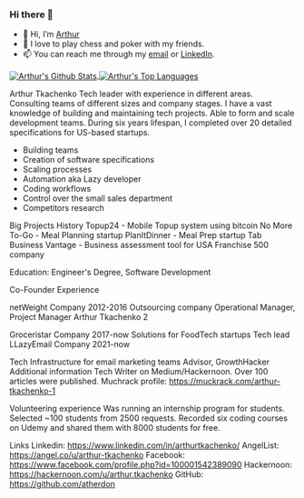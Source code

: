 ### Hi there 👋



- 👋 Hi, I’m [Arthur]()
- 💞️ I love to play chess and poker with my friends.
- 📫 You can reach me through my [email](arthur.tkachenko.netweight@gmail.com) or [LinkedIn](https://www.linkedin.com/in/arthurtkachenko/).


<a target=_blank href="https://github.com/atherdon">
  <img align="center" alt="Arthur's Github Stats" src="https://github-readme-stats.vercel.app/api?username=atherdon&show_icons=true&theme=github_dark&count_private=true&hide_border=true"/>
</a>

<a target=_blank href="https://github.com/atherdon">
  <img align="center" alt="Arthur's Top Languages" src="https://github-readme-stats.vercel.app/api/top-langs/?username=atherdon&theme=github_dark&layout=compact&hide=EJS&hide_border=true"/>
</a>



<!--
**atherdon/atherdon** is a ✨ _special_ ✨ repository because its `README.md` (this file) appears on your GitHub profile.

Here are some ideas to get you started:

- 🔭 I’m currently working on ...
- 🌱 I’m currently learning ...
- 👯 I’m looking to collaborate on ...
- 🤔 I’m looking for help with ...
- 💬 Ask me about ...
- 📫 How to reach me: ...
- 😄 Pronouns: ...
- ⚡ Fun fact: ...
-->



Arthur Tkachenko
Tech leader with experience in different areas. Consulting teams of different sizes and
company stages. I have a vast knowledge of building and maintaining tech projects.
Able to form and scale development teams. During six years lifespan, I completed over
20 detailed specifications for US-based startups.

- Building teams
- Creation of software specifications
- Scaling processes
- Automation aka Lazy developer
- Coding workflows
- Control over the small sales department
- Competitors research

Big Projects History
Topup24 - Mobile Topup system using bitcoin
No More To-Go - Meal Planning startup
PlanItDinner - Meal Prep startup
Tab Business Vantage - Business assessment tool for USA Franchise 500 company

Education: Engineer's Degree, Software Development

Co-Founder Experience

netWeight Company
2012-2016
Outsourcing company
Operational Manager, Project Manager
Arthur Tkachenko 2

Groceristar Company
2017-now
Solutions for FoodTech startups
Tech lead
LLazyEmail Company
2021-now

Tech Infrastructure for email marketing teams
Advisor, GrowthHacker
Additional information
Tech Writer on Medium/Hackernoon. Over 100 articles were published.
Muchrack profile: https://muckrack.com/arthur-tkachenko-1

Volunteering experience
Was running an internship program for students. Selected ~100 students from 2500
requests.
Recorded six coding courses on Udemy and shared them with 8000 students for free.

Links
Linkedin: https://www.linkedin.com/in/arthurtkachenko/
AngelList: https://angel.co/u/arthur-tkachenko
Facebook: https://www.facebook.com/profile.php?id=100001542389090
Hackernoon: https://hackernoon.com/u/arthur.tkachenko
GitHub: https://github.com/atherdon

